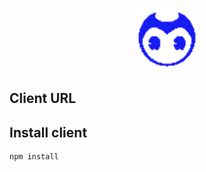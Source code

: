 <div align="center">
    <p align="center">
      <img src="src/assets/images/icons/blue.png" alt="ChainQT3" width="100" height="100" />
    </p>
</div>

## Client URL 

## Install client

```sh
npm install
```
